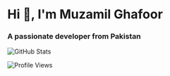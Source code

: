 <h1 align="left">Hi 👋, I'm Muzamil Ghafoor</h1>
<h3 align="left">A passionate developer from Pakistan</h3>

<!-- GitHub Stats -->
<p align="left">
  <img src="https://github-readme-stats.vercel.app/api?username=muzzammil763&show_icons=true&theme=radical" alt="GitHub Stats" />
</p>

<p align="left">
  <img src="https://komarev.com/ghpvc/?username=muzzammil763&label=Profile%20views&color=0e75b6&style=flat" alt="Profile Views" />
</p>
